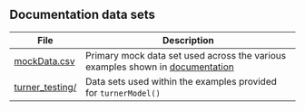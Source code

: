 ## Documentation data sets

| File            | Description                                                                                       |
|-----------------|---------------------------------------------------------------------------------------------------|
| [mockData.csv]() | Primary mock data set used across the various examples shown in [documentation](https://github.com/bsh2/Fitness-Fatigue-Models/tree/main/functions/documentation)|
| [turner_testing/]() | Data sets used within the examples provided for `turnerModel()` |